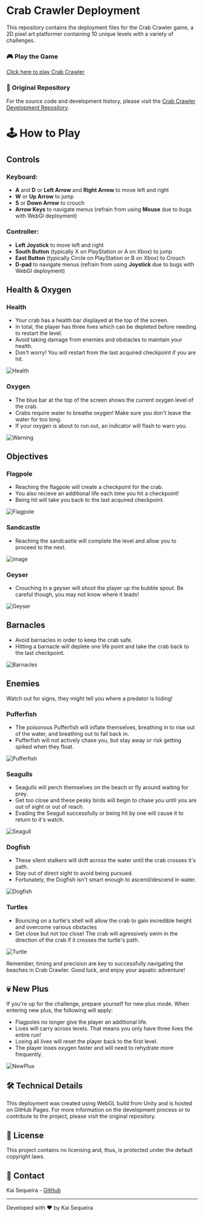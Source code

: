 # Crab Crawler Deployment

This repository contains the deployment files for the Crab Crawler game, a 2D pixel art platformer containing 10 unique levels with a variety of challenges.

### 🎮 Play the Game

[Click here to play Crab Crawler](https://kaisequeira.github.io/Crabcrawler-Deployment/)

### 📁 Original Repository

For the source code and development history, please visit the [Crab Crawler Development Repository](https://github.com/kaisequeira/CrabCrawler).

# 🕹️ How to Play

## Controls

### Keyboard:
- **A** and **D** or **Left Arrow** and **Right Arrow** to move left and right
- **W** or **Up Arrow** to jump
- **S** or **Down Arrow** to crouch
- **Arrow Keys** to navigate menus (refrain from using **Mouse** due to bugs with WebGl deployment)

### Controller:
- **Left Joystick** to move left and right
- **South Button** (typically X on PlayStation or A on Xbox) to jump
- **East Button** (typically Circle on PlayStation or B on Xbox) to Crouch
- **D-pad** to navigate menus (refrain from using **Joystick** due to bugs with WebGl deployment)

## Health & Oxygen

### Health

- Your crab has a health bar displayed at the top of the screen.
- In total, the player has three lives which can be depleted before needing to restart the level.
- Avoid taking damage from enemies and obstacles to maintain your health.
- Don't worry! You will restart from the last acquired checkpoint if you are hit. 

![Health](https://github.com/user-attachments/assets/3d0d5e71-7b42-41f2-9223-c9f10dc8e631)

### Oxygen

- The blue bar at the top of the screen shows the current oxygen level of the crab.
- Crabs require water to breathe oxygen! Make sure you don't leave the water for too long.
- If your oxygen is about to run out, an indicator will flash to warn you.

![Warning](https://github.com/user-attachments/assets/29e2e131-f62d-4dd4-8ee3-e955443c8e3f)

## Objectives

### Flagpole
- Reaching the flagpole will create a checkpoint for the crab.
- You also recieve an additional life each time you hit a checkpoint!
- Being hit will take you back to the last acquired checkpoint.

![Flagpole](https://github.com/user-attachments/assets/8a6b95de-6b08-4f9b-aab1-68d232fa7992)

### Sandcastle
- Reaching the sandcastle will complete the level and allow you to proceed to the next.

![image](https://github.com/user-attachments/assets/e5265906-7d9f-4a71-9d9d-acafdada440a)

### Geyser
- Crouching in a geyser will shoot the player up the bubble spout. Be careful though, you may not know where it leads!

![Geyser](https://github.com/user-attachments/assets/26917a42-f0fd-4d67-90a9-3582949cfaa6)

## Barnacles
- Avoid barnacles in order to keep the crab safe.
- Hitting a barnacle will deplete one life point and take the crab back to the last checkpoint.

![Barnacles](https://github.com/user-attachments/assets/70c14c80-888e-43df-8760-4a59667034d8)

## Enemies
Watch out for signs, they might tell you where a predator is hiding!

### Pufferfish
- The poisonous Pufferfish will inflate themselves, breathing in to rise out of the water, and breathing out to fall back in.
- Pufferfish will not actively chase you, but stay away or risk getting spiked when they float.

![Pufferfish](https://github.com/user-attachments/assets/83e7f1cb-1224-4b8a-92ca-7d8f9276c666)

### Seagulls
- Seagulls will perch themselves on the beach or fly around waiting for prey.
- Get too close and these pesky birds will begin to chase you until you are out of sight or out of reach.
- Evading the Seagull successfully or being hit by one will cause it to return to it's watch.

![Seagull](https://github.com/user-attachments/assets/a6dfcfda-f685-4b16-98a6-41155dfdaa68)

### Dogfish
- These silent stalkers will drift across the water until the crab crosses it's path.
- Stay out of direct sight to avoid being pursued.
- Fortunately, the Dogfish isn't smart enough to ascend/descend in water.

![Dogfish](https://github.com/user-attachments/assets/26bb1e38-7ed7-4f53-b14f-c3a7d582a300)

### Turtles
- Bouncing on a turtle's shell will allow the crab to gain incredible height and overcome various obstacles
- Get close but not too close! The crab will agressively swim in the direction of the crab if it crosses the turtle's path.

![Turtle](https://github.com/user-attachments/assets/792f41cc-eef8-426b-81ac-85649d0be421)

Remember, timing and precision are key to successfully navigating the beaches in Crab Crawler. Good luck, and enjoy your aquatic adventure!

## 💀 New Plus
If you're up for the challenge, prepare yourself for new plus mode. When entering new plus, the following will apply:
- Flagpoles no longer give the player an additional life.
- Lives will carry across levels. That means you only have three lives the entire run!
- Losing all lives will reset the player back to the first level.
- The player loses oxygen faster and will need to rehydrate more frequently.

![NewPlus](https://github.com/user-attachments/assets/bd46c4d3-96ce-4dcb-8768-c71a7310427c)

## 🛠️ Technical Details

This deployment was created using WebGL build from Unity and is hosted on GitHub Pages. For more information on the development process or to contribute to the project, please visit the original repository.

## 📄 License

This project contains no licensing and, thus, is protected under the default copyright laws.

## 🤝 Contact

Kai Sequeira - [GitHub](https://github.com/kaisequeira)

---

Developed with ❤️ by Kai Sequeira

